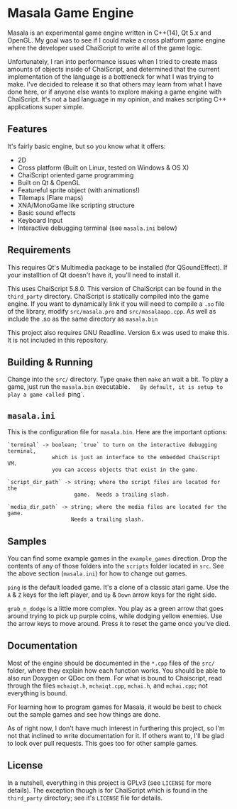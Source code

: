 Masala Game Engine
==================
Masala is an experimental game engine written in C++(14), Qt 5.x and OpenGL.  My
goal was to see if I could make a cross platform game engine where the developer
used ChaiScript to write all of the game logic.

Unfortunately, I ran into performance issues when I tried to create mass amounts
of objects inside of ChaiScript, and determined that the current implementation
of the language is a bottleneck for what I was trying to make.  I've decided to
release it so that others may learn from what I have done here, or if anyone
else wants to explore making a game engine with ChaiScript.  It's not a bad
language in my opinion, and makes scripting C++ applications super simple.


Features
--------
It's fairly basic engine, but so you know what it offers:
 * 2D
 * Cross platform (Built on Linux, tested on Windows & OS X)
 * ChaiScript oriented game programming
 * Built on Qt & OpenGL
 * Featureful sprite object (with animations!)
 * Tilemaps (Flare maps)
 * XNA/MonoGame like scripting structure
 * Basic sound effects
 * Keyboard Input
 * Interactive debugging terminal (see `masala.ini` below)


Requirements
------------
This requires Qt's Multimedia package to be installed (for QSoundEffect).  If
your installtion of Qt doesn't have it, you'll need to install it.

This uses ChaiScript 5.8.0.  This version of ChaiScript can be found in the
`third_party` directory.  ChaiScript is statically compiled into the game
engine.  If you want to dynamically link it you will need to compile a `.so`
file of the library, modify `src/masala.pro` and `src/masalaapp.cpp`.  As well
as include the .so as the same directory as `masala.bin`

This project also requires GNU Readline.  Version 6.x was used to make this.
It is not included in this repository.


Building & Running
------------------
Change into the `src/` directory.  Type `qmake` then `make` an wait a bit.  To
play a game, just run the `masala.bin` executable`.   By default, it is setup to
play a game called `ping`.


`masala.ini`
------------
This is the configuration file for `masala.bin`.  Here are the important
options:

    `terminal` -> boolean; `true` to turn on the interactive debugging terminal,
                  which is just an interface to the embedded ChaiScript VM.
                  you can access objects that exist in the game.

    `script_dir_path` -> string; where the script files are located for the
                         game.  Needs a trailing slash.

    `media_dir_path` -> string; where the media files are located for the game.
                        Needs a trailing slash.


Samples
-------
You can find some example games in the `example_games` direction.  Drop the
contents of any of those folders into the `scripts` folder located in `src`.
See the above section (`masala.ini`) for how to change out games.

`ping` is the default loaded game.  It's a clone of a classic atari game.  Use
the `A` & `Z` keys for the left player, and `Up` & `Down` arrow keys for the
right side.

`grab_n_dodge` is a little more complex.  You play as a green arrow that goes
around trying to pick up purple coins, while dodging yellow enemies.  Use the
arrow keys to move around.  Press `R` to reset the game once you've died.


Documentation
-------------
Most of the engine should be documented in the `*.cpp` files of the `src/`
folder, where they explain how each function works.  You should be able to also
run Doxygen or QDoc on them.  For what is bound to Chaiscript, read through the
files `mchaiqt.h`, `mchaiqt.cpp`, `mchai.h`, and `mchai.cpp`; not everything is
bound.

For learning how to program games for Masala, it would be best to check out the
sample games and see how things are done.

As of right now, I don't have much interest in furthering this project, so I'm
not that inclined to write documentation for it.  If others want to, I'll be
glad to look over pull requests.  This goes too for other sample games.


License
-------
In a nutshell, everything in this project is GPLv3 (see `LICENSE` for more
details).  The exception though is for ChaiScript which is found in the
`third_party` directory; see it's `LICENSE` file for details.

